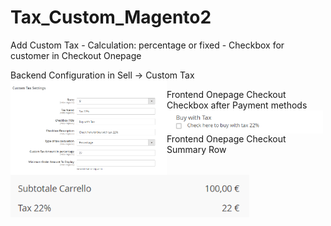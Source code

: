 # Tax_Custom_Magento2
Add Custom Tax - Calculation:  percentage or fixed - Checkbox for customer in Checkout Onepage

Backend Configuration in Sell -> Custom Tax
<img align="left" style="width:250px" src="https://github.com/francescoriganti/Tax_Custom_Magento2/blob/master/img_admin.png">

Frontend Onepage Checkout Checkbox after Payment methods
<img align="left" style="width:250px" src="https://github.com/francescoriganti/Tax_Custom_Magento2/blob/master/img_frontend_checkbox.png">

Frontend Onepage Checkout Summary Row
<img align="left" src="https://github.com/francescoriganti/Tax_Custom_Magento2/blob/master/img_frontend_summary.png">

